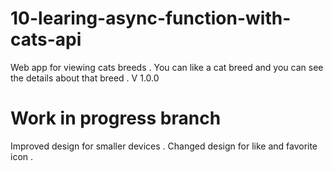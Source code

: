 # 10-learing-async-function-with-cats-api
Web app for viewing cats breeds . You can like a cat breed and you can see the details about that breed . V 1.0.0
# Work in progress branch
Improved design for smaller devices .
Changed design for like and favorite icon .

